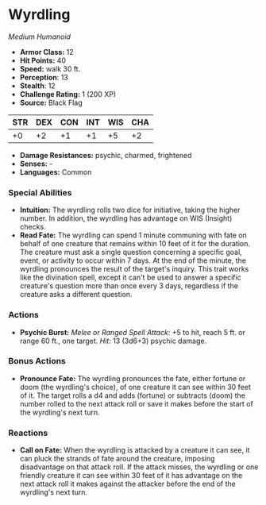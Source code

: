 # Wyrdling

*Medium* *Humanoid*

- **Armor Class:** 12
- **Hit Points:** 40 
- **Speed:** walk 30 ft.
- **Perception**: 13
- **Stealth**: 12
- **Challenge Rating:** 1 (200 XP)
- **Source:** Black Flag

| STR | DEX | CON | INT | WIS | CHA |
| --- | --- | --- | --- | --- | --- |
| +0 | +2 | +1 | +1 | +5 | +2 |

- **Damage Resistances:** psychic, charmed, frightened
- **Senses:** -
- **Languages:** Common

### Special Abilities

- **Intuition:** The wyrdling rolls two dice for initiative, taking the higher number. In addition, the wyrdling has advantage on WIS (Insight) checks.
- **Read Fate:** The wyrdling can spend 1 minute communing with fate on behalf of one creature that remains within 10 feet of it for the duration. The creature must ask a single question concerning a specific goal, event, or activity to occur within 7 days. At the end of the minute, the wyrdling pronounces the result of the target's inquiry. This trait works like the divination spell, except it can't be used to answer a specific creature's question more than once every 3 days, regardless if the creature asks a different question.

### Actions

- **Psychic Burst:** _Melee or Ranged Spell Attack:_ +5 to hit, reach 5 ft. or range 60 ft., one target. _Hit:_ 13 (3d6+3) psychic damage.

### Bonus Actions

- **Pronounce Fate:** The wyrdling pronounces the fate, either fortune or doom (the wyrdling's choice), of one creature it can see within 30 feet of it. The target rolls a d4 and adds (fortune) or subtracts (doom) the number rolled to the next attack roll or save it makes before the start of the wyrdling's next turn.

### Reactions

- **Call on Fate:** When the wyrdling is attacked by a creature it can see, it can pluck the strands of fate around the creature, imposing disadvantage on that attack roll. If the attack misses, the wyrdling or one friendly creature it can see within 30 feet of it has advantage on the next attack roll it makes against the attacker before the end of the wyrdling's next turn.

